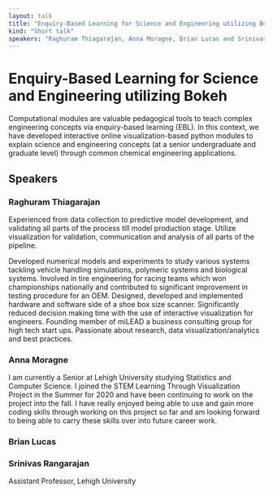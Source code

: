 ```yaml
---
layout: talk
title: "Enquiry-Based Learning for Science and Engineering utilizing Bokeh"
kind: "Short talk"
speakers: "Raghuram Thiagarajan, Anna Moragne, Brian Lucas and Srinivas Rangarajan"
---
```


# Enquiry-Based Learning for Science and Engineering utilizing Bokeh

Computational modules are valuable pedagogical tools to teach complex engineering concepts via enquiry-based learning (EBL). In this context, we have developed interactive online visualization-based python modules to explain science and engineering concepts (at a senior undergraduate and graduate level) through common chemical engineering applications.

## Speakers

### Raghuram Thiagarajan

Experienced from data collection to predictive model development, and validating all parts of the process till model production stage. Utilize visualization for validation, communication and analysis of all parts of the pipeline.

Developed numerical models and experiments to study various systems tackling vehicle handling simulations, polymeric systems and biological systems. Involved in tire engineering for racing teams which won championships nationally and contributed to significant improvement in testing procedure for an OEM.  Designed, developed and implemented hardware and software side of a shoe box size scanner. Significantly reduced decision making time with the use of interactive visualization for engineers. Founding member of miLEAD a business consulting group for high tech start ups. Passionate about research, data visualization/analytics and best practices.

### Anna Moragne

I am currently a Senior at Lehigh University studying Statistics and Computer Science. I joined the STEM Learning Through Visualization Project in the Summer for 2020 and have been continuing to work on the project into the fall. I have really enjoyed being able to use and gain more coding skills through working on this project so far and am looking forward to being able to carry these skills over into future career work.

### Brian Lucas



### Srinivas Rangarajan

Assistant Professor, Lehigh University
